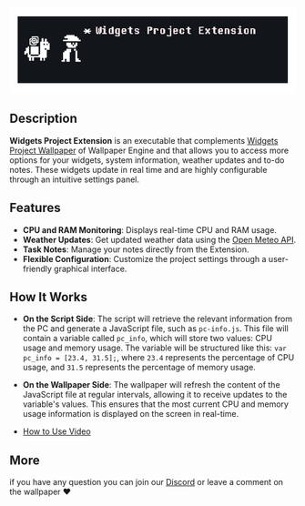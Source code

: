 ![Logo](/resources/banner.png)

## Description

**Widgets Project Extension** is an executable that complements [Widgets Project Wallpaper](https://steamcommunity.com/sharedfiles/filedetails/?id=3137947556) of Wallpaper Engine and that allows you to access more options for your widgets, system information, weather updates and to-do notes. These widgets update in real time and are highly configurable through an intuitive settings panel.

## Features

- **CPU and RAM Monitoring**: Displays real-time CPU and RAM usage.
- **Weather Updates**: Get updated weather data using the [Open Meteo API](https://open-meteo.com).
- **Task Notes**: Manage your notes directly from the Extension.
- **Flexible Configuration**: Customize the project settings through a user-friendly graphical interface.

## How It Works

- **On the Script Side**: The script will retrieve the relevant information from the PC and generate a JavaScript file, such as `pc-info.js`. This file will contain a variable called `pc_info`, which will store two values: CPU usage and memory usage. The variable will be structured like this: `var pc_info = [23.4, 31.5];`, where `23.4` represents the percentage of CPU usage, and `31.5` represents the percentage of memory usage.

- **On the Wallpaper Side**: The wallpaper will refresh the content of the JavaScript file at regular intervals, allowing it to receive updates to the variable's values. This ensures that the most current CPU and memory usage information is displayed on the screen in real-time.

- [How to Use Video](https://youtu.be/1s-l17dJ2BE)

## More
if you have any question you can join our [Discord](https://discord.com/invite/63EUyQBZPm) or leave a comment on the wallpaper ❤️
